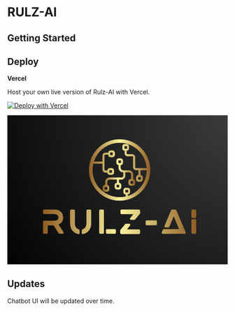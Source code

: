 # RULZ-AI

## Getting Started

## Deploy

**Vercel**

Host your own live version of Rulz-AI with Vercel.

[![Deploy with Vercel](https://vercel.com/button)](https://vercel.com/new/clone?repository-url=https%3A%2F%2Fgithub.com%2Frebornrulz%2Frulz-ai)

![Rulz-AI](./public/page.png)

## Updates

Chatbot UI will be updated over time.
